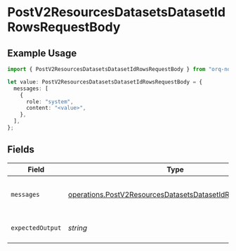 # PostV2ResourcesDatasetsDatasetIdRowsRequestBody

## Example Usage

```typescript
import { PostV2ResourcesDatasetsDatasetIdRowsRequestBody } from "orq-node-client/models/operations";

let value: PostV2ResourcesDatasetsDatasetIdRowsRequestBody = {
  messages: [
    {
      role: "system",
      content: "<value>",
    },
  ],
};
```

## Fields

| Field                                                                                                                                | Type                                                                                                                                 | Required                                                                                                                             | Description                                                                                                                          |
| ------------------------------------------------------------------------------------------------------------------------------------ | ------------------------------------------------------------------------------------------------------------------------------------ | ------------------------------------------------------------------------------------------------------------------------------------ | ------------------------------------------------------------------------------------------------------------------------------------ |
| `messages`                                                                                                                           | [operations.PostV2ResourcesDatasetsDatasetIdRowsMessages](../../models/operations/postv2resourcesdatasetsdatasetidrowsmessages.md)[] | :heavy_check_mark:                                                                                                                   | Input message(s) of the dataset row                                                                                                  |
| `expectedOutput`                                                                                                                     | *string*                                                                                                                             | :heavy_minus_sign:                                                                                                                   | Reference of the dataset row                                                                                                         |